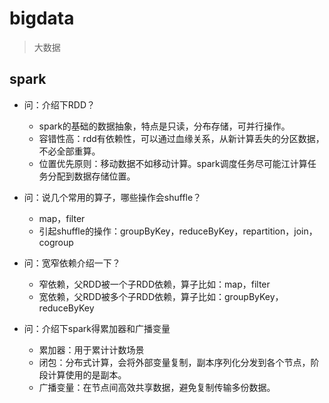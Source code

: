 # bigdata
> 大数据

## spark
- 问：介绍下RDD？
  - spark的基础的数据抽象，特点是只读，分布存储，可并行操作。
  - 容错性高：rdd有依赖性，可以通过血缘关系，从新计算丢失的分区数据，不必全部重算。
  - 位置优先原则：移动数据不如移动计算。spark调度任务尽可能江计算任务分配到数据存储位置。
- 问：说几个常用的算子，哪些操作会shuffle？
  - map，filter
  - 引起shuffle的操作：groupByKey，reduceByKey，repartition，join，cogroup
- 问：宽窄依赖介绍一下？
  - 窄依赖，父RDD被一个子RDD依赖，算子比如：map，filter
  - 宽依赖，父RDD被多个子RDD依赖，算子比如：groupByKey，reduceByKey

- 问：介绍下spark得累加器和广播变量
  - 累加器：用于累计计数场景
  - 闭包：分布式计算，会将外部变量复制，副本序列化分发到各个节点，阶段计算使用的是副本。
  - 广播变量：在节点间高效共享数据，避免复制传输多份数据。